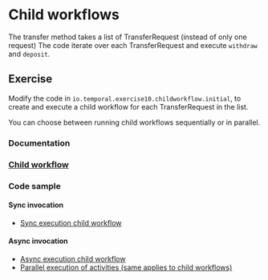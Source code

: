 # Child workflows

The transfer method takes a list of TransferRequest (instead of only one request)
The code iterate over each TransferRequest and execute `withdraw` and `deposit`.

## Exercise 
Modify the code in `io.temporal.exercise10.childworkflow.initial`, to create and execute a child workflow for each TransferRequest
in the list.

You can choose between running child workflows sequentially or in parallel.


### Documentation
### [Child workflow](https://docs.temporal.io/application-development/features?lang=java#child-workflows)


### Code sample

#### Sync invocation
- [Sync execution child workflow](https://github.com/temporalio/samples-java/blob/main/core/src/main/java/io/temporal/samples/hello/HelloChild.java#L98)


#### Async invocation
- [Async execution child workflow](https://github.com/temporalio/samples-java/blob/main/core/src/main/java/io/temporal/samples/hello/HelloChild.java#L89)
- [Parallel execution of activities (same applies to child workflows)](https://github.com/temporalio/samples-java/blob/main/core/src/main/java/io/temporal/samples/hello/HelloParallelActivity.java)